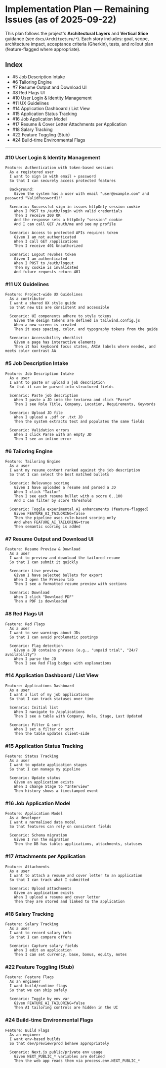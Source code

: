 # Implementation Plan — Remaining Issues (as of 2025-09-22)

This plan follows the project's **Architectural Layers** and **Vertical Slice** guidance (see `docs/Architecture/*`). Each story includes: goal, scope, architecture impact, acceptance criteria (Gherkin), tests, and rollout plan (feature-flagged where appropriate).

## Index

- #5 Job Description Intake
- #6 Tailoring Engine
- #7 Resume Output and Download UI
- #8 Red Flags UI
- #10 User Login & Identity Management
- #11 UX Guidelines
- #14 Application Dashboard / List View
- #15 Application Status Tracking
- #16 Job Application Model
- #17 Resume & Cover Letter Attachments per Application
- #18 Salary Tracking
- #22 Feature Toggling (Stub)
- #24 Build-time Environmental Flags

---

### #10 User Login & Identity Management

```gherkin
Feature: Authentication with token-based sessions
  As a registered user
  I want to sign in with email + password
  So that I can securely access protected features

  Background:
    Given the system has a user with email "user@example.com" and password "ValidPassword1!"

  Scenario: Successful sign in issues httpOnly session cookie
    When I POST to /auth/login with valid credentials
    Then I receive 200 OK
    And the response sets a httpOnly "session" cookie
    And I can call GET /auth/me and see my profile

  Scenario: Access to protected APIs requires token
    Given I am not authenticated
    When I call GET /applications
    Then I receive 401 Unauthorized

  Scenario: Logout revokes token
    Given I am authenticated
    When I POST to /auth/logout
    Then my cookie is invalidated
    And future requests return 401

```

### #11 UX Guidelines

```gherkin
Feature: Project-wide UX Guidelines
  As a contributor
  I want a shared UX style guide
  So that new UIs are consistent and accessible

  Scenario: UI components adhere to style tokens
    Given the design tokens are defined in tailwind.config.js
    When a new screen is created
    Then it uses spacing, color, and typography tokens from the guide

  Scenario: Accessibility checklist
    Given a page has interactive elements
    Then it has keyboard focus states, ARIA labels where needed, and meets color contrast AA

```

### #5 Job Description Intake

```gherkin
Feature: Job Description Intake
  As a user
  I want to paste or upload a job description
  So that it can be parsed into structured fields

  Scenario: Paste job description
    When I paste a JD into the textarea and click "Parse"
    Then I see Role Title, Company, Location, Requirements, Keywords

  Scenario: Upload JD file
    When I upload a .pdf or .txt JD
    Then the system extracts text and populates the same fields

  Scenario: Validation errors
    When I click Parse with an empty JD
    Then I see an inline error

```

### #6 Tailoring Engine

```gherkin
Feature: Tailoring Engine
  As a user
  I want my resume content ranked against the job description
  So that I can select the best matched bullets

  Scenario: Relevance scoring
    Given I have uploaded a resume and parsed a JD
    When I click "Tailor"
    Then I see each resume bullet with a score 0..100
    And I can filter by score threshold

  Scenario: Toggle experimental AI enhancements (feature-flagged)
    Given FEATURE_AI_TAILORING=false
    Then the pipeline uses rule-based scoring only
    And when FEATURE_AI_TAILORING=true
    Then semantic scoring is added

```

### #7 Resume Output and Download UI

```gherkin
Feature: Resume Preview & Download
  As a user
  I want to preview and download the tailored resume
  So that I can submit it quickly

  Scenario: Live preview
    Given I have selected bullets for export
    When I open the Preview tab
    Then I see a formatted resume preview with sections

  Scenario: Download
    When I click "Download PDF"
    Then a PDF is downloaded

```

### #8 Red Flags UI

```gherkin
Feature: Red Flags
  As a user
  I want to see warnings about JDs
  So that I can avoid problematic postings

  Scenario: Flag detection
    Given a JD contains phrases (e.g., "unpaid trial", "24/7 availability")
    When I parse the JD
    Then I see Red Flag badges with explanations

```

### #14 Application Dashboard / List View

```gherkin
Feature: Applications Dashboard
  As a user
  I want a list of my job applications
  So that I can track statuses over time

  Scenario: Initial list
    When I navigate to /applications
    Then I see a table with Company, Role, Stage, Last Updated

  Scenario: Filter & sort
    When I set a filter or sort
    Then the table updates client-side

```

### #15 Application Status Tracking

```gherkin
Feature: Status Tracking
  As a user
  I want to update application stages
  So that I can manage my pipeline

  Scenario: Update status
    Given an application exists
    When I change Stage to "Interview"
    Then history shows a timestamped event

```

### #16 Job Application Model

```gherkin
Feature: Application Model
  As a developer
  I want a normalised data model
  So that features can rely on consistent fields

  Scenario: Schema migration
    Given I run the migration
    Then the DB has tables applications, attachments, statuses

```

### #17 Attachments per Application

```gherkin
Feature: Attachments
  As a user
  I want to attach a resume and cover letter to an application
  So that I can track what I submitted

  Scenario: Upload attachments
    Given an application exists
    When I upload a resume and cover letter
    Then they are stored and linked to the application

```

### #18 Salary Tracking

```gherkin
Feature: Salary Tracking
  As a user
  I want to record salary info
  So that I can compare offers

  Scenario: Capture salary fields
    When I edit an application
    Then I can set currency, base, bonus, equity, notes

```

### #22 Feature Toggling (Stub)

```gherkin
Feature: Feature Flags
  As an engineer
  I want build/runtime flags
  So that we can ship safely

  Scenario: Toggle by env var
    Given FEATURE_AI_TAILORING=false
    Then AI tailoring controls are hidden in the UI

```

### #24 Build-time Environmental Flags

```gherkin
Feature: Build Flags
  As an engineer
  I want env-based builds
  So that dev/preview/prod behave appropriately

  Scenario: Next.js public/private env usage
    Given NEXT_PUBLIC_* variables are defined
    Then the web app reads them via process.env.NEXT_PUBLIC_*

```
